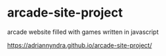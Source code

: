 # arcade-site-project

arcade website filled with games written in javascript

https://adriannyndra.github.io/arcade-site-project/
